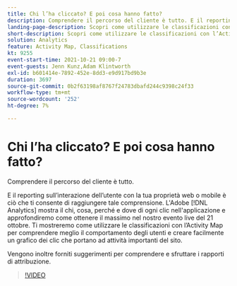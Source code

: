 ```yaml
---
title: Chi l’ha cliccato? E poi cosa hanno fatto?
description: Comprendere il percorso del cliente è tutto. E il reporting sull’interazione dell’utente con la tua proprietà web o mobile è ciò che ti consente di raggiungere tale comprensione. L'Adobe [!DNL Analytics] mostra il chi, cosa, perché e dove di ogni clic nell'applicazione e approfondiremo come ottenere il massimo nel nostro evento live del 21 ottobre. Ti mostreremo come utilizzare le classificazioni con l’Activity Map per comprendere meglio il comportamento degli utenti e creare facilmente un grafico dei clic che portano ad attività importanti del sito.
landing-page-description: Scopri come utilizzare le classificazioni con l’Activity Map per comprendere meglio il comportamento degli utenti e creare un grafico dei clic che conducono ad attività importanti del sito.
short-description: Scopri come utilizzare le classificazioni con l’Activity Map per comprendere meglio il comportamento degli utenti e creare un grafico dei clic che conducono ad attività importanti del sito.
solution: Analytics
feature: Activity Map, Classifications
kt: 9255
event-start-time: 2021-10-21 09:00-7
event-guests: Jenn Kunz,Adam Klintworth
exl-id: b601414e-7892-452e-8dd3-e9d917bd9b3e
duration: 3697
source-git-commit: 0b2f63198af8767f24783dbafd244c9398c24f33
workflow-type: tm+mt
source-wordcount: '252'
ht-degree: 7%

---
```


# Chi l’ha cliccato? E poi cosa hanno fatto?

Comprendere il percorso del cliente è tutto.

E il reporting sull’interazione dell’utente con la tua proprietà web o mobile è ciò che ti consente di raggiungere tale comprensione. L&#39;Adobe [!DNL Analytics] mostra il chi, cosa, perché e dove di ogni clic nell&#39;applicazione e approfondiremo come ottenere il massimo nel nostro evento live del 21 ottobre. Ti mostreremo come utilizzare le classificazioni con l’Activity Map per comprendere meglio il comportamento degli utenti e creare facilmente un grafico dei clic che portano ad attività importanti del sito.

Vengono inoltre forniti suggerimenti per comprendere e sfruttare i rapporti di attribuzione.

>[!VIDEO](https://video.tv.adobe.com/v/338108/?quality=12&learn=on)

